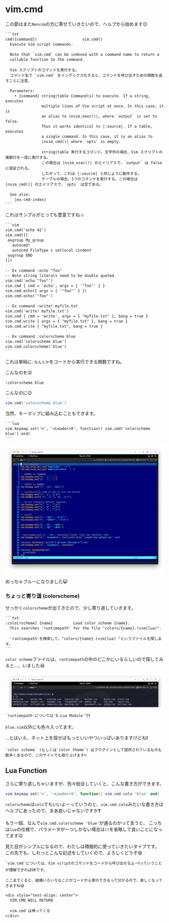 # vim.cmd

この節はまた`Neovim`の方に寄せていきたいので、ヘルプから始めます😉

~~~admonish info title=":h vim.cmd"
```txt
cmd({command})                    vim.cmd()
  Execute Vim script commands.

  Note that `vim.cmd` can be indexed with a command name to return a
  callable function to the command.

  Vim スクリプトのコマンドを実行する。
  コマンド名で `vim.cmd` をインデックス化すると、コマンドを呼び出すための関数を返すことに注意。

  Parameters:
    • {command} string|table Command(s) to execute. If a string, executes
                multiple lines of Vim script at once. In this case, it is
                an alias to |nvim_exec()|, where `output` is set to false.
                Thus it works identical to |:source|. If a table, executes
                a single command. In this case, it is an alias to
                |nvim_cmd()| where `opts` is empty.

                string|table 実行するコマンド。文字列の場合、Vim スクリプトの複数行を一度に実行する。
                この場合は |nvim_exec()| のエイリアスで、`output` は false に設定される。
                したがって、これは |:source| と同じように動作する。
                テーブルの場合、1つのコマンドを実行する。この場合は |nvim_cmd()| のエイリアスで、`opts` は空である。

  See also:
    |ex-cmd-index|
```
~~~

これはサンプルがとっても豊富ですね☺️

~~~admonish info title=":h vim.cmd"
```vim
vim.cmd('echo 42')
vim.cmd([[
 augroup My_group
   autocmd!
   autocmd FileType c setlocal cindent
 augroup END
]])

-- Ex command :echo "foo"
-- Note string literals need to be double quoted.
vim.cmd('echo "foo"')
vim.cmd { cmd = 'echo', args = { '"foo"' } }
vim.cmd.echo({ args = { '"foo"' } })
vim.cmd.echo('"foo"')

-- Ex command :write! myfile.txt
vim.cmd('write! myfile.txt')
vim.cmd { cmd = 'write', args = { "myfile.txt" }, bang = true }
vim.cmd.write { args = { "myfile.txt" }, bang = true }
vim.cmd.write { "myfile.txt", bang = true }

-- Ex command :colorscheme blue
vim.cmd('colorscheme blue')
vim.cmd.colorscheme('blue')
```
~~~

これは単純に`:なんとか`をコードから実行できる関数ですね。

こんなのを😮

```vim
:colorscheme blue
```

こんなのに😉

```lua
vim.cmd('colorscheme blue')
```

当然、キーマップに組み込むこともできます。

~~~admonish example
```lua
vim.keymap.set('n', '<Leader>9', function() vim.cmd('colorscheme blue') end)
```
~~~

![blue](img/blue.webp)

めっちゃブルーになりました😺

### ちょっと寄り道 (colorscheme)

せっかく`colorscheme`が出てきたので、少し寄り道していきます。

~~~admonish info title=":h colorscheme"
```txt
:colo[rscheme] {name}	      Load color scheme {name}.
  This searches 'runtimepath' for the file "colors/{name}.(vim|lua)".

  'runtimepath'を検索して、"colors/{name}.(vim|lua) "というファイルを探します。
```
~~~

`color scheme`ファイルは、`runtimepath`の中のどこかにいるらしいので探してみると...、いました😆

![colors](img/colors.webp)

```admonish note
`runtimepath`については`9.Lua Module`で❗
```

`blue.vim`以外にも色々入ってます。

...とはいえ、ネット上を探せばもっといいやついっぱいありますけどね❗

```admonish note
`color scheme` (もしくは`color theme`) はプラグインとして提供されているものも数多くあるので、このサイトでも取り上げます☺️
```

## Lua Function

さらに寄り道しちゃいますが、色々総合していくと、こんな書き方ができます。

```lua
vim.keymap.set('n', '<Leader>9', function() vim.cmd.colo 'blue' end)
```

`colorscheme`は`colo`でもいいよーっていうのと、`vim.cmd.colo`みたいな書き方はヘルプにあったので、まあ良いじゃないですか❓

もう一個、なんで`vim.cmd.colorscheme 'blue'`が通るのかって言うと、
こっちは`lua`の仕様で、パラメータが一つしかない場合は`()`を省略して良いことになってます😉

見た目がシンプルになるので、わたしは積極的に使っていきたいタイプです。
この先でも、しれっとこんな記述をしていくので、よろしくどうぞ😆

```admonish success
`vim.cmd`については、Vim scriptのコマンドをコードから呼び出せるよー❗っていうことが理解できればOKです。

ここまでくると、結構いろいろなことがコードから実行できるって分かるので、楽しくなってきますね😆
```

```admonish success title=""
<div style="text-align: center">
  VIM.CMD WILL RETURN

  vim.cmd は帰ってくる
</div>
```
